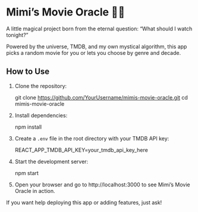 # Mimi’s Movie Oracle 🎥🔮

A little magical project born from the eternal question: “What should I watch tonight?”

Powered by the universe, TMDB, and my own mystical algorithm, this app picks a random movie for you or lets you choose by genre and decade.

## How to Use

1. Clone the repository:

   git clone https://github.com/YourUsername/mimis-movie-oracle.git
   cd mimis-movie-oracle

2. Install dependencies:

   npm install

3. Create a `.env` file in the root directory with your TMDB API key:

   REACT_APP_TMDB_API_KEY=your_tmdb_api_key_here

4. Start the development server:

   npm start

5. Open your browser and go to http://localhost:3000 to see Mimi’s Movie Oracle in action.

If you want help deploying this app or adding features, just ask!
